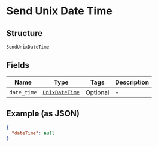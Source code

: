 
# Send Unix Date Time

## Structure

`SendUnixDateTime`

## Fields

| Name | Type | Tags | Description |
|  --- | --- | --- | --- |
| `date_time` | [`UnixDateTime`](/doc/models/unix-date-time.md) | Optional | - |

## Example (as JSON)

```json
{
  "dateTime": null
}
```

